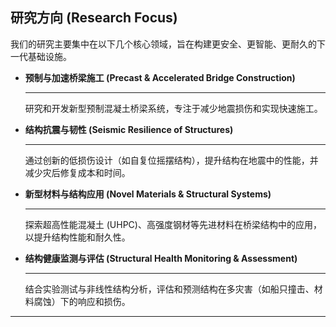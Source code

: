 
## 研究方向 (Research Focus)

我们的研究主要集中在以下几个核心领域，旨在构建更安全、更智能、更耐久的下一代基础设施。

<div class="grid cards" markdown>

-   __预制与加速桥梁施工 (Precast & Accelerated Bridge Construction)__

    ---

    研究和开发新型预制混凝土桥梁系统，专注于减少地震损伤和实现快速施工。

-   __结构抗震与韧性 (Seismic Resilience of Structures)__

    ---

    通过创新的低损伤设计（如自复位摇摆结构），提升结构在地震中的性能，并减少灾后修复成本和时间。

-   __新型材料与结构应用 (Novel Materials & Structural Systems)__

    ---

    探索超高性能混凝土 (UHPC)、高强度钢材等先进材料在桥梁结构中的应用，以提升结构性能和耐久性。

-   __结构健康监测与评估 (Structural Health Monitoring & Assessment)__

    ---

    结合实验测试与非线性结构分析，评估和预测结构在多灾害（如船只撞击、材料腐蚀）下的响应和损伤。

</div>

---